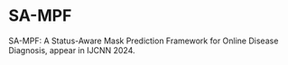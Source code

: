 # SA-MPF
SA-MPF: A Status-Aware Mask Prediction Framework for Online Disease Diagnosis, appear in IJCNN 2024.
